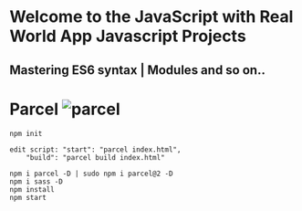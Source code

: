 # Welcome to the JavaScript with Real World App Javascript Projects

## Mastering ES6 syntax | Modules and so on..

# Parcel ![parcel](https://user-images.githubusercontent.com/67066348/152675461-d666dff8-ae4c-4996-8925-56800fa8a46b.png)

```
npm init

edit script: "start": "parcel index.html",
    "build": "parcel build index.html"

npm i parcel -D | sudo npm i parcel@2 -D
npm i sass -D
npm install
npm start
```
